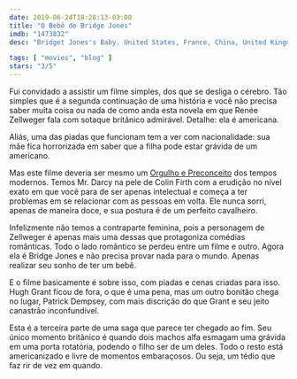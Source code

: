 ```yaml
---
date: 2019-06-24T18:28:13-03:00
title: "O Bebê de Bridge Jones"
imdb: "1473832"
desc: "Bridget Jones's Baby. United States, France, China, United Kingdom, 2016. Dirigido por Sharon Maguire, escrito por Helen Fielding, Dan Mazer, Emma Thompson. Com Renée Zellweger, Colin Firth, Patrick Dempsey e Emma Thompson."

tags: [ "movies", "blog" ]
stars: "3/5"
---
```

Fui convidado a assistir um filme simples, dos que se desliga o cérebro. Tão simples que é a segunda continuação de uma história e você não precisa saber muita coisa ou nada de como anda esta novela em que Renée Zellweger fala com sotaque britânico admirável. Detalhe: ela é americana.

Aliás, uma das piadas que funcionam tem a ver com nacionalidade: sua mãe fica horrorizada em saber que a filha pode estar grávida de um americano.

Mas este filme deveria ser mesmo um [Orgulho e Preconceito](/orgulho-e-preconceito) dos tempos modernos. Temos Mr. Darcy na pele de Colin Firth com a erudição no nível exato em que você para de ser apenas intelectual e começa a ter problemas em se relacionar com as pessoas em volta. Ele nunca sorri, apenas de maneira doce, e sua postura é de um perfeito cavalheiro.

Infelizmente não temos a contraparte feminina, pois a personagem de Zellweger é apenas mais uma dessas que protagoniza comédias românticas. Todo o lado romântico se perdeu entre um filme e outro. Agora ela é Bridge Jones e não precisa provar nada para o mundo. Apenas realizar seu sonho de ter um bebê.

E o filme basicamente é sobre isso, com piadas e cenas criadas para isso. Hugh Grant ficou de fora, o que é uma pena, mas um outro bonitão chega no lugar, Patrick Dempsey, com mais discrição do que Grant e seu jeito canastrão inconfundível.

Esta é a terceira parte de uma saga que parece ter chegado ao fim. Seu único momento britânico é quando dois machos alfa esmagam uma grávida em uma porta rotatória, podendo o filho ser de um deles. Todo o resto está americanizado e livre de momentos embaraçosos. Ou seja, um tédio que faz rir de vez em quando.
